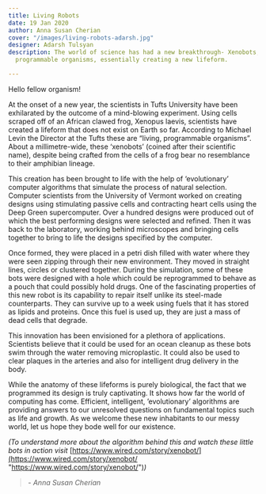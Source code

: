```yaml
---
title: Living Robots
date: 19 Jan 2020
author: Anna Susan Cherian
cover: "/images/living-robots-adarsh.jpg"
designer: Adarsh Tulsyan
description: The world of science has had a new breakthrough- Xenobots, or living,
  programmable organisms, essentially creating a new lifeform.

---
```

Hello fellow organism!

At the onset of a new year, the scientists in Tufts University have been exhilarated by the outcome of a mind-blowing experiment. Using cells scraped off of an African clawed frog, Xenopus laevis, scientists have created a lifeform that does not exist on Earth so far. According to Michael Levin the Director at the Tufts these are “living, programmable organisms”. About a millimetre-wide, these ‘xenobots’ (coined after their scientific name), despite being crafted from the cells of a frog bear no resemblance to their amphibian lineage.

This creation has been brought to life with the help of ‘evolutionary’ computer algorithms that simulate the process of natural selection. Computer scientists from the University of Vermont worked on creating designs using stimulating passive cells and contracting heart cells using the Deep Green supercomputer. Over a hundred designs were produced out of which the best performing designs were selected and refined. Then it was back to the laboratory, working behind microscopes and bringing cells together to bring to life the designs specified by the computer.

Once formed, they were placed in a petri dish filled with water where they were seen zipping through their new environment. They moved in straight lines, circles or clustered together. During the simulation, some of these bots were designed with a hole which could be reprogrammed to behave as a pouch that could possibly hold drugs. One of the fascinating properties of this new robot is its capability to repair itself unlike its steel-made counterparts. They can survive up to a week using fuels that it has stored as lipids and proteins. Once this fuel is used up, they are just a mass of dead cells that degrade.

This innovation has been envisioned for a plethora of applications. Scientists believe that it could be used for an ocean cleanup as these bots swim through the water removing microplastic. It could also be used to clear plaques in the arteries and also for intelligent drug delivery in the body.

While the anatomy of these lifeforms is purely biological, the fact that we programmed its design is truly captivating. It shows how far the world of computing has come. Efficient, intelligent, ’evolutionary’ algorithms are providing answers to our unresolved questions on fundamental topics such as life and growth. As we welcome these new inhabitants to our messy world, let us hope they bode well for our existence.

_(To understand more about the algorithm behind this and watch these little bots in action visit_ [https://www.wired.com/story/xenobot/](https://www.wired.com/story/xenobot/ "https://www.wired.com/story/xenobot/")_)_

> _- Anna Susan Cherian_
